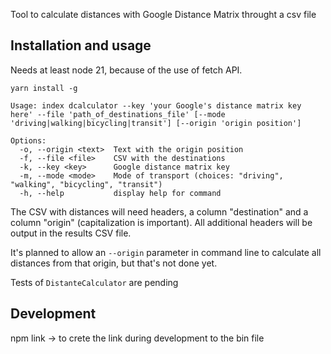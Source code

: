 Tool to calculate distances with Google Distance Matrix throught a csv file

## Installation and usage

Needs at least node 21, because of the use of fetch API.

`yarn install -g`

```
Usage: index dcalculator --key 'your Google's distance matrix key here' --file 'path_of_destinations_file' [--mode 'driving|walking|bicycling|transit'] [--origin 'origin position']

Options:
  -o, --origin <text>  Text with the origin position
  -f, --file <file>    CSV with the destinations
  -k, --key <key>      Google distance matrix key
  -m, --mode <mode>    Mode of transport (choices: "driving", "walking", "bicycling", "transit")
  -h, --help           display help for command
```

The CSV with distances will need headers, a column "destination" and a column "origin" (capitalization is important). All additional headers will be output in the results CSV file.

It's planned to allow an `--origin` parameter in command line to calculate all distances from that origin, but that's not done yet.

Tests of `DistanteCalculator` are pending

## Development

npm link -> to crete the link during development to the bin file

